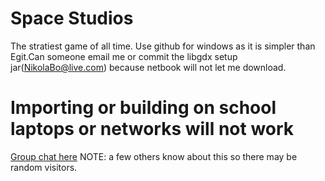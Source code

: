 # Space Studios
The stratiest game of all time.
Use github for windows as it is simpler than Egit.Can someone email me or commit the libgdx setup jar(NikolaBo@live.com) 
because netbook will not let me download.
# Importing or building on school laptops or networks will not work

[Group chat here](https://test-chat-nikola-bojanic.c9.io/) NOTE: a few others know about this so there may be random visitors.


